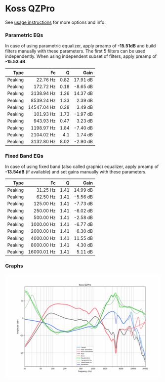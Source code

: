 # Koss QZPro
See [usage instructions](https://github.com/jaakkopasanen/AutoEq#usage) for more options and info.

### Parametric EQs
In case of using parametric equalizer, apply preamp of **-15.51dB** and build filters manually
with these parameters. The first 5 filters can be used independently.
When using independent subset of filters, apply preamp of **-15.53 dB**.

| Type    | Fc          |    Q | Gain     |
|--------:|------------:|-----:|---------:|
| Peaking | 22.76 Hz    | 0.82 | 17.91 dB |
| Peaking | 172.72 Hz   | 0.18 | -8.65 dB |
| Peaking | 3138.94 Hz  | 1.26 | 14.37 dB |
| Peaking | 8539.24 Hz  | 1.33 | 2.39 dB  |
| Peaking | 14547.04 Hz | 0.28 | 3.49 dB  |
| Peaking | 101.93 Hz   | 1.73 | -1.97 dB |
| Peaking | 943.93 Hz   | 0.47 | 3.23 dB  |
| Peaking | 1198.97 Hz  | 1.84 | -7.40 dB |
| Peaking | 2104.02 Hz  | 4.1  | 1.74 dB  |
| Peaking | 3132.80 Hz  | 8.02 | -2.90 dB |

### Fixed Band EQs
In case of using fixed band (also called graphic) equalizer, apply preamp of **-13.54dB**
(if available) and set gains manually with these parameters.

| Type    | Fc          |    Q | Gain     |
|--------:|------------:|-----:|---------:|
| Peaking | 31.25 Hz    | 1.41 | 14.99 dB |
| Peaking | 62.50 Hz    | 1.41 | -5.56 dB |
| Peaking | 125.00 Hz   | 1.41 | -7.73 dB |
| Peaking | 250.00 Hz   | 1.41 | -6.02 dB |
| Peaking | 500.00 Hz   | 1.41 | -2.58 dB |
| Peaking | 1000.00 Hz  | 1.41 | -6.77 dB |
| Peaking | 2000.00 Hz  | 1.41 | 6.30 dB  |
| Peaking | 4000.00 Hz  | 1.41 | 11.55 dB |
| Peaking | 8000.00 Hz  | 1.41 | 4.30 dB  |
| Peaking | 16000.01 Hz | 1.41 | 5.11 dB  |

### Graphs
![](./Koss%20QZPro.png)